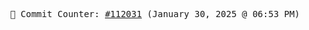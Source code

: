 <p align="center">
    <samp>
        📮 Commit Counter: <a href="https://github.com/Javascript-void0/Javascript-void0/commits/main">#112031</a> (January 30, 2025 @ 06:53 PM)
    </samp>
</p>